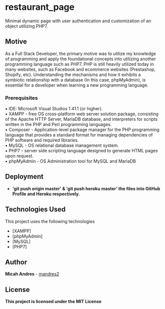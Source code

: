 # restaurant_page
Minimal dynamic page with user authentication and customization of an object utilizing PHP7.

## Motive
As a Full Stack Developer, the primary motive was to utilize my knowledge of programming and apply the foundational concepts into utilizing another programming language such as PHP7. PHP is still heavily utilized today in many websites, such as Facebook and ecommerce websites (Prestashop, Shopify, etc). Understanding the mechanisms and how it exhibits a symbiotic relationship with a database (In this case, phpMyAdmin), is essential for a developer when learning a new programming language.

### Prerequisites

:black_small_square: IDE: Microsoft Visual Studios 1.41.1 (or higher).
<br>
:black_small_square: XAMPP - free OS cross-platform web server solution package, consisting of the Apache HTTP Server, MariaDB database, and interpreters for scripts written in the PHP and Perl programming languages.
<br>
:black_small_square: Composer - Application-level package manager for the PHP programming language that provides a standard format for managing dependencies of PHP software and required libraries.
<br>
:black_small_square: MySQL - OS relational database management system.
<br>
:black_small_square: PHP7 - server side scripting language designed to generate HTML pages upon request.
<br>
:black_small_square: phpMyAdmin - OS Administration tool for MySQL and MariaDB

## Deployment

* <b> 'git push origin master' & 'git push heroku master' the files into GitHub Profile and Heroku respectively.</b>

## Technologies Used

This project uses the following technologies

- [XAMPP]
- [phpMyAdmin]
- [MySQL]
- [PHP7]

## Author

**Micah Andres** - [mandres2](https://github.com/mandres2)

## License

<b>This project is licensed under the MIT License</b>
